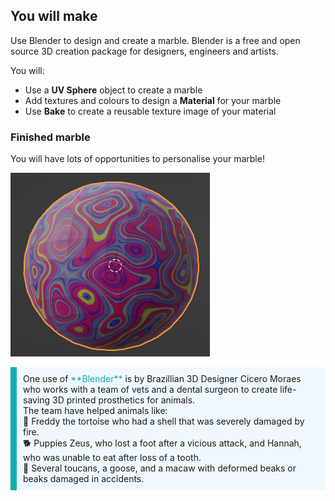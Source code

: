 ## You will make

Use Blender to design and create a marble. Blender is a free and open source 3D creation package for designers, engineers and artists. 

You will:
+ Use a **UV Sphere** object to create a marble
+ Add textures and colours to design a **Material** for your marble
+ Use **Bake** to create a reusable texture image of your material 

### Finished marble

You will have lots of opportunities to personalise your marble!

![A finished marble in Blender.](images/step4-output.png)

<p style="border-left: solid; border-width:10px; border-color: #0faeb0; background-color: aliceblue; padding: 10px;">
One use of <span style="color: #0faeb0">**Blender**</span> is by Brazillian 3D Designer Cicero Moraes who works with a team of vets and a dental surgeon to create life-saving 3D printed prosthetics for animals. 
<br>
The team have helped animals like:
<br>
🐢 Freddy the tortoise who had a shell that was severely damaged by fire. 
<br>
🐕 Puppies Zeus, who lost a foot after a vicious attack, and Hannah, who was unable to eat after loss of a tooth. 
<br> 
🦜 Several toucans, a goose, and a macaw with deformed beaks or beaks damaged in accidents. 
</p>



